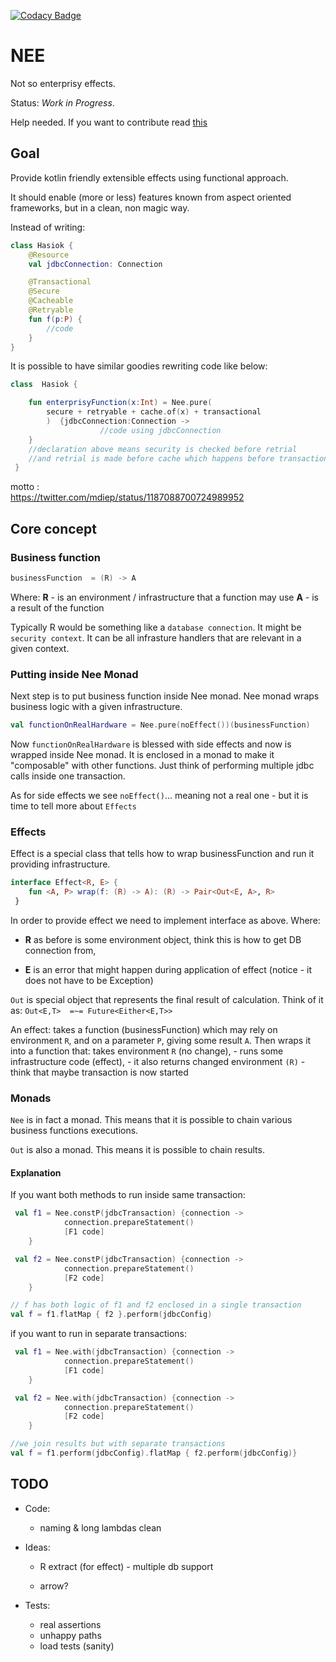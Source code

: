 [![Codacy Badge](https://api.codacy.com/project/badge/Grade/b7bc721d1d92494b90f5346b33dc398c)](https://www.codacy.com/manual/jarekratajski/nee?utm_source=github.com&amp;utm_medium=referral&amp;utm_content=neeffect/nee&amp;utm_campaign=Badge_Grade)


# NEE

Not so enterprisy effects.

Status: *Work in Progress*.

Help needed. If you want to contribute read [this](contributing.md)

## Goal

Provide kotlin friendly extensible effects using functional approach.

It should enable (more or less) features known from aspect oriented frameworks, 
but in a clean, non magic way. 

Instead of writing:

``` kotlin
class Hasiok {
    @Resource
    val jdbcConnection: Connection

    @Transactional
    @Secure
    @Cacheable
    @Retryable
    fun f(p:P) {
        //code
    }
}
```

It is possible to have similar goodies rewriting code like below:
```kotlin
class  Hasiok {

    fun enterprisyFunction(x:Int) = Nee.pure(
        secure + retryable + cache.of(x) + transactional
        )  {jdbcConnection:Connection ->
                    //code using jdbcConnection
    }
    //declaration above means security is checked before retrial
    //and retrial is made before cache which happens before transaction 
 }
```

motto :  
<https://twitter.com/mdiep/status/1187088700724989952>

## Core concept

### Business function
```kotlin
businessFunction  = (R) -> A 
```

Where:
 **R**  - is an environment / infrastructure that a function may use
 **A** - is a result of the function

Typically R would be something like a `database connection`.
It might be `security context`. It can be all infrasture handlers that are relevant in a given context.


### Putting inside Nee Monad

Next step is to put business function inside Nee monad.
Nee monad wraps business logic with a given infrastructure.

```kotlin
val functionOnRealHardware = Nee.pure(noEffect())(businessFunction)
```

Now `functionOnRealHardware` is blessed with side effects and now is 
wrapped inside Nee monad. It is enclosed in a monad to make it "composable"
with other functions. Just think of performing multiple jdbc calls inside one transaction. 

As for side effects we see `noEffect()`... meaning not a real one - but it is time to tell more about `Effects`

### Effects

Effect is a special class that tells how to wrap businessFunction and run it providing infrastructure.
 
 ```kotlin
 interface Effect<R, E> {
     fun <A, P> wrap(f: (R) -> A): (R) -> Pair<Out<E, A>, R>
  }
```

In order to provide effect we need to implement interface as above.
Where:
-   **R** as before is some environment object, think this is how to get DB connection from,

-   **E** is an error that might happen during application of effect 
            (notice - it does not have to be Exception)
            
```Out``` is special object that represents the final result of calculation. 
Think of it as:  `Out<E,T>  =~= Future<Either<E,T>>`

An effect:
takes a function (businessFunction) which may rely on environment `R`, and on a  parameter `P`, 
giving  some result `A`. 
Then wraps it into a function that:
    takes environment `R` (no change),
      - runs some infrastructure code (effect),
      - it also returns  changed environment `(R)` - think that maybe transaction is now started            


### Monads

`Nee` is in fact a monad. This means that it is possible to chain various business functions executions.

`Out` is also a monad. This means it is possible to chain results.

#### Explanation

If you want both methods to run inside same transaction: 
```kotlin
 val f1 = Nee.constP(jdbcTransaction) {connection ->
            connection.prepareStatement()
            [F1 code]
    }

 val f2 = Nee.constP(jdbcTransaction) {connection ->
            connection.prepareStatement()
            [F2 code]
    }

// f has both logic of f1 and f2 enclosed in a single transaction
val f = f1.flatMap { f2 }.perform(jdbcConfig)
```

if you want to run in separate transactions:
```kotlin
 val f1 = Nee.with(jdbcTransaction) {connection ->
            connection.prepareStatement()
            [F1 code]
    }

 val f2 = Nee.with(jdbcTransaction) {connection ->
            connection.prepareStatement()
            [F2 code]
    }

//we join results but with separate transactions
val f = f1.perform(jdbcConfig).flatMap { f2.perform(jdbcConfig)} 
```

## TODO
- Code:

  - naming & long lambdas clean 
- Ideas:
  - R extract (for effect) - multiple db support
 
  - arrow?
- Tests:
  - real assertions
  - unhappy paths
  - load tests (sanity)
